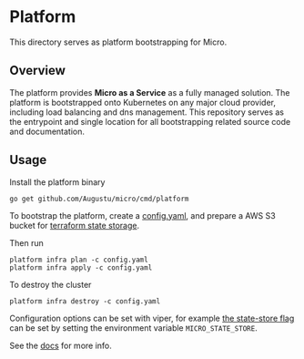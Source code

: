 # Platform

This directory serves as platform bootstrapping for Micro.

## Overview

The platform provides **Micro as a Service** as a fully managed solution. The platform is 
bootstrapped onto Kubernetes on any major cloud provider, including load balancing and 
dns management. This repository serves as the entrypoint and single location for all bootstrapping
related source code and documentation.

## Usage

Install the platform binary

```
go get github.com/Augustu/micro/cmd/platform
```

To bootstrap the platform, create a [config.yaml](./config-test.yaml), and prepare a AWS S3 bucket
for [terraform state storage](https://www.terraform.io/docs/backends/types/s3.html).

Then run

```
platform infra plan -c config.yaml
platform infra apply -c config.yaml
```

To destroy the cluster

```
platform infra destroy -c config.yaml
```

Configuration options can be set with viper, for example
[the state-store flag](https://github.com/Augustu/platform/blob/cc27173/cmd/infra.go#L44) can be set by
setting the environment variable `MICRO_STATE_STORE`.

See the [docs](docs) for more info.

